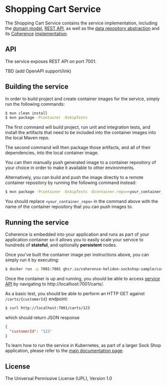 # Shopping Cart Service

The Shopping Cart Service contains the service implementation, including the
[domain model](src/main/java/com/oracle/coherence/examples/sockshop/spring/carts/Cart.java),
[REST API](src/main/java/com/oracle/coherence/examples/sockshop/spring/carts/CartResource.java), as well as the
[data repository abstraction](src/main/java/com/oracle/coherence/examples/sockshop/spring/carts/CartRepository.java)
and its [Coherence](https://coherence.community/) [implementation](src/main/java/com/oracle/coherence/examples/sockshop/spring/carts/CoherenceCartRepository.java).

## API

The service exposes REST API on port 7001.

TBD (add OpenAPI support/link)

## Building the service

In order to build project and create container images for the service, simply run the
following commands:

```bash
$ mvn clean install
$ mvn package -Pcontainer -DskipTests
``` 

The first command will build project, run unit and integration tests, and install the
artifacts that need to be included into the container images into the local Maven repo.

The second command will then package those artifacts, and all of their dependencies, into
the local container image.

You can then manually push generated image to a container repository of your choice in order
to make it available to other environments.

Alternatively, you can build and push the image directly to a remote container repository by
running the following command instead:

```bash
$ mvn package -Pcontainer -DskipTests -Dcontainer.repo=<your_container_repo> -Djib.goal=build
```

You should replace `<your_container_repo>` in the command above with the name of the
container repository that you can push images to.

## Running the service

Coherence is embedded into your application and runs as part
of your application container so it allows you to easily scale your service to
hundreds of **stateful**, and optionally **persistent** nodes.

Once you've built the container image per instructions above, you can simply run it by executing:

```bash
$ docker run -p 7001:7001 ghcr.io/coherence-helidon-sockshop-sample/carts
``` 

Once the container is up and running, you should be able to access [service API](./README.md#api)
by navigating to http://localhost:7001/carts/.

As a basic test, you should be able to perform an HTTP GET against `/carts/{customerId}` endpoint:

```bash
$ curl http://localhost:7001/carts/123
``` 
which should return JSON response
```json
{
  "customerId": "123"
}
```


To learn how to run the service in Kubernetes, as part of a larger Sock Shop application,
please refer to the [main documentation page](../README.md).

## License

The Universal Permissive License (UPL), Version 1.0
